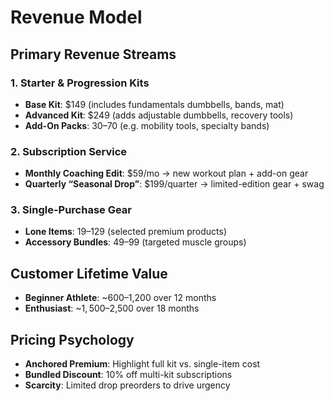 <!-- summary: PeakForm Supply revenue model and pricing strategy -->

# Revenue Model

## Primary Revenue Streams

### 1. Starter & Progression Kits
- **Base Kit**: $149 (includes fundamentals dumbbells, bands, mat)  
- **Advanced Kit**: $249 (adds adjustable dumbbells, recovery tools)  
- **Add-On Packs**: $30–$70 (e.g. mobility tools, specialty bands)

### 2. Subscription Service
- **Monthly Coaching Edit**: $59/mo → new workout plan + add-on gear  
- **Quarterly “Seasonal Drop”**: $199/quarter → limited-edition gear + swag

### 3. Single-Purchase Gear
- **Lone Items**: $19–$129 (selected premium products)  
- **Accessory Bundles**: $49–$99 (targeted muscle groups)

## Customer Lifetime Value
- **Beginner Athlete**: ~$600–$1,200 over 12 months  
- **Enthusiast**: ~$1,500–$2,500 over 18 months  

## Pricing Psychology
- **Anchored Premium**: Highlight full kit vs. single-item cost  
- **Bundled Discount**: 10% off multi-kit subscriptions  
- **Scarcity**: Limited drop preorders to drive urgency
